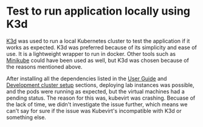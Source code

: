 # Test to run application locally using K3d

[K3d](https://k3d.io/) was used  to run a local Kubernetes cluster to test the application if it works as expected. K3d was preferred because of its simplicity and ease of use. It is a lightweight wrapper to run in docker. Other tools such as [Minikube](https://minikube.sigs.k8s.io/docs/) could have been used as well, but K3d was chosen because of the reasons mentioned above.

After installing all the dependencies listed in the [User Guide](../user-guide.md) and [Development cluster setup](dev-cluster-setup.md) sections, deploying lab instances was possible, and the pods were running as expected, but the virtual machines had a pending status. The reason for this was, kubevirt was crashing. Becuase of the lack of time, we didn't investigate the issue further, which means we can't say for sure if the issue was Kubevirt's incompatible with K3d or something else.
